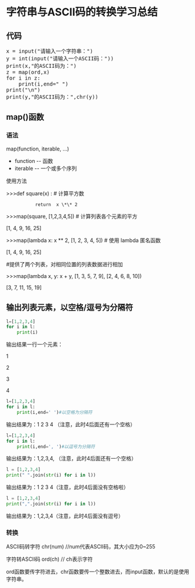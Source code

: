 # 字符串与ASCII码的转换学习总结

## 代码

<pre name="code" class="python">
x = input("请输入一个字符串：")
y = int(input("请输入一个ASCII码："))
print(x,"的ASCII码为：")
z = map(ord,x)
for i in z:
    print(i,end=" ")
print("\n")
print(y,"的ASCII码为：",chr(y))
</pre>

## map()函数

### 语法

map(function, iterable,  ...)

- function -- 函数
- iterable -- 一个或多个序列

使用方法

\>\>\>def  square(x) : \# 计算平方数

```
           return  x \*\* 2
```

\>\>\>map(square, \[1,2,3,4,5\])  \# 计算列表各个元素的平方

\[1, 4, 9, 16, 25\]

\>\>\>map(lambda  x: x \*\* 2, \[1, 2, 3, 4, 5\])  \# 使用 lambda 匿名函数

\[1, 4, 9, 16, 25\]

\#提供了两个列表，对相同位置的列表数据进行相加

\>\>\>map(lambda  x, y: x \+ y, \[1, 3, 5, 7, 9\], \[2, 4, 6, 8, 10\])

\[3, 7, 11, 15, 19\]

## 输出列表元素，以空格/逗号为分隔符

```python
l=[1,2,3,4]
for i in l:    
    print(i)
```

输出结果一行一个元素：

1

2

3

4

```python
l=[1,2,3,4]
for i in l:    
    print(i,end=' ')#以空格为分隔符
```

输出结果为：1 2 3 4 （注意，此时4后面还有一个空格）

```python
l=[1,2,3,4]
for i in l:    
    print(i,end=', ')#以逗号为分隔符
```

输出结果为：1,2,3,4, （注意，此时4后面还有一个空格）

```python
l = [1,2,3,4]  
print(" ".join(str(i) for i in l))
```

输出结果为：1 2 3 4（注意，此时4后面没有空格啦）

```python
l = [1,2,3,4]  
print(",".join(str(i) for i in l))
```

输出结果为：1,2,3,4（注意，此时4后面没有逗号）

### 转换

ASCII码转字符 chr(num) //num代表ASCII码，其大小应为0~255

字符转ASCII码 ord(ch) // ch表示字符

ord函数要传字符进去，chr函数要传一个整数进去，而input函数，默认的是使用字符串。
